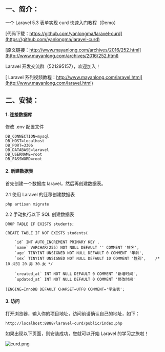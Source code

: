 ## 一、简介：

一个 Laravel 5.3 表单实现 curd 快速入门教程（Demo）

[代码下载：https://github.com/yanlongma/laravel-curd](https://github.com/yanlongma/laravel-curd)

[原文链接：http://www.mayanlong.com/archives/2016/252.html](http://www.mayanlong.com/archives/2016/252.html)

Laravel 开发交流群（521295157），欢迎加入！

[ Laravel 系列视频教程：http://www.mayanlong.com/laravel.html](http://www.mayanlong.com/laravel.html)


## 二、安装：

#### 1. 连接数据库

修改 .env 配置文件

```
DB_CONNECTION=mysql
DB_HOST=localhost
DB_PORT=3306
DB_DATABASE=laravel
DB_USERNAME=root
DB_PASSWORD=root
```

#### 2. 新建数据表

首先创建一个数据库 laravel，然后再创建数据表。

2.1 使用 Laravel 的迁移创建数据表

```
php artisan migrate
```

2.2 手动执行以下 SQL 创建数据表

```
DROP TABLE IF EXISTS students;

CREATE TABLE IF NOT EXISTS students(

	`id` INT AUTO_INCREMENT PRIMARY KEY ,
	`name` VARCHAR(255) NOT NULL DEFAULT '' COMMENT '姓名',
	`age` TINYINT UNSIGNED NOT NULL DEFAULT 0 COMMENT '年龄',
	`sex` TINYINT UNSIGNED NOT NULL DEFAULT 10 COMMENT '性别',	/* 10.未知 20.男 30.女 */

	`created_at` INT NOT NULL DEFAULT 0 COMMENT '新增时间',
	`updated_at` INT NOT NULL DEFAULT 0 COMMENT '修改时间'

)ENGINE=InnoDB DEFAULT CHARSET=UTF8 COMMENT='学生表';
```

#### 3. 访问

打开浏览器，输入你的项目地址，访问前请确认自己的地址，如下：

```
http://localhost:8888/laravel-curd/public/index.php
```

如果出现以下页面，则安装成功，您就可以开始 Laravel 的学习之旅啦！

![curd.png](http://www.mayanlong.com/usr/uploads/2016/09/2597904246.gif)
